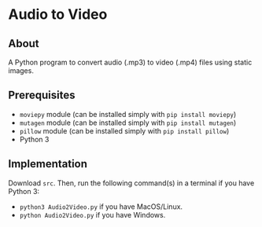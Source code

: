 # Audio to Video

## About

A Python program to convert audio (.mp3) to video (.mp4) files using static images.

## Prerequisites

- `moviepy` module (can be installed simply with `pip install moviepy`)
- `mutagen` module (can be installed simply with `pip install mutagen`)
- `pillow` module (can be installed simply with `pip install pillow`)
- Python 3

##  Implementation

Download `src`. Then, run the following command(s) in a terminal if you have Python 3:

- `python3 Audio2Video.py` if you have MacOS/Linux.
- `python Audio2Video.py` if you have Windows.
